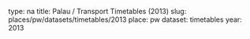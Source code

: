 type: na
title: Palau / Transport Timetables (2013)
slug: places/pw/datasets/timetables/2013
place: pw
dataset: timetables
year: 2013
